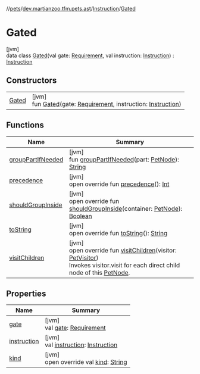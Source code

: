 //[pets](../../../../index.md)/[dev.martianzoo.tfm.pets.ast](../../index.md)/[Instruction](../index.md)/[Gated](index.md)

# Gated

[jvm]\
data class [Gated](index.md)(val gate: [Requirement](../../-requirement/index.md), val instruction: [Instruction](../index.md)) : [Instruction](../index.md)

## Constructors

| | |
|---|---|
| [Gated](-gated.md) | [jvm]<br>fun [Gated](-gated.md)(gate: [Requirement](../../-requirement/index.md), instruction: [Instruction](../index.md)) |

## Functions

| Name | Summary |
|---|---|
| [groupPartIfNeeded](../../-pet-node/group-part-if-needed.md) | [jvm]<br>fun [groupPartIfNeeded](../../-pet-node/group-part-if-needed.md)(part: [PetNode](../../-pet-node/index.md)): [String](https://kotlinlang.org/api/latest/jvm/stdlib/kotlin/-string/index.html) |
| [precedence](precedence.md) | [jvm]<br>open override fun [precedence](precedence.md)(): [Int](https://kotlinlang.org/api/latest/jvm/stdlib/kotlin/-int/index.html) |
| [shouldGroupInside](should-group-inside.md) | [jvm]<br>open override fun [shouldGroupInside](should-group-inside.md)(container: [PetNode](../../-pet-node/index.md)): [Boolean](https://kotlinlang.org/api/latest/jvm/stdlib/kotlin/-boolean/index.html) |
| [toString](to-string.md) | [jvm]<br>open override fun [toString](to-string.md)(): [String](https://kotlinlang.org/api/latest/jvm/stdlib/kotlin/-string/index.html) |
| [visitChildren](visit-children.md) | [jvm]<br>open override fun [visitChildren](visit-children.md)(visitor: [PetVisitor](../../../dev.martianzoo.tfm.pets/-pet-visitor/index.md))<br>Invokes visitor.visit for each direct child node of this [PetNode](../../-pet-node/index.md). |

## Properties

| Name | Summary |
|---|---|
| [gate](gate.md) | [jvm]<br>val [gate](gate.md): [Requirement](../../-requirement/index.md) |
| [instruction](instruction.md) | [jvm]<br>val [instruction](instruction.md): [Instruction](../index.md) |
| [kind](../kind.md) | [jvm]<br>open override val [kind](../kind.md): [String](https://kotlinlang.org/api/latest/jvm/stdlib/kotlin/-string/index.html) |
